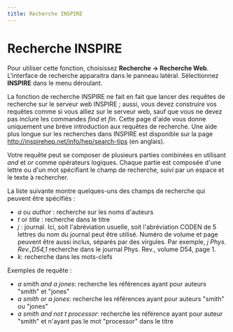 ```yaml
---
title: Recherche INSPIRE
---
```


# Recherche INSPIRE

Pour utiliser cette fonction, choisissez **Recherche → Recherche Web**. L'interface de recherche apparaitra dans le panneau latéral. Sélectionnez **INSPIRE** dans le menu déroulant.

La fonction de recherche INSPIRE ne fait en fait que lancer des requêtes de recherche sur le serveur web INSPIRE ; aussi, vous devez construire vos requêtes comme si vous alliez sur le serveur web, sauf que vous ne devez pas inclure les commandes *find* et *fin*. Cette page d'aide vous donne uniquement une brève introduction aux requêtes de recherche. Une aide plus longue sur les recherches dans INSPIRE est disponible sur la page http://inspirehep.net/info/hep/search-tips (en anglais).

Votre requête peut se composer de plusieurs parties combinées en utilisant *and* et *or* comme opérateurs logiques. Chaque partie est composée d'une lettre ou d'un mot spécifiant le champ de recherche, suivi par un espace et le texte à rechercher.

La liste suivante montre quelques-uns des champs de recherche qui peuvent être spécifiés :

-   *a* ou *author* : recherche sur les noms d'auteurs
-   *t* or *title* : recherche dans le titre
-   *j* : journal. Ici, soit l'abréviation usuelle, soit l'abréviation CODEN de 5 lettres du nom du journal peut être utilisé. Numéro de volume et page peuvent être aussi inclus, séparés par des virgules. Par exemple, *j Phys. Rev.,D54,1* recherche dans le journal Phys. Rev., volume D54, page 1.
-   *k*: recherche dans les mots-clefs

Exemples de requête :

-   *a smith and a jones*: recherche les références ayant pour auteurs "smith" et "jones"
-   *a smith or a jones*: recherche les références ayant pour auteurs "smith" ou "jones"
-   *a smith and not t processor*: recherche les référence ayant pour auteur "smith" et n'ayant pas le mot "processor" dans le titre

